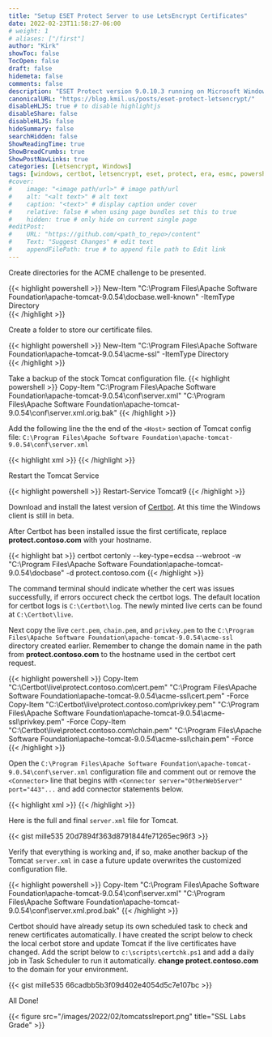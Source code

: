 ```yaml
---
title: "Setup ESET Protect Server to use LetsEncrypt Certificates"
date: 2022-02-23T11:58:27-06:00
# weight: 1
# aliases: ["/first"]
author: "Kirk"
showToc: false
TocOpen: false
draft: false
hidemeta: false
comments: false
description: "ESET Protect version 9.0.10.3 running on Microsoft Windows Server 2019"
canonicalURL: "https://blog.kmil.us/posts/eset-protect-letsencrypt/"
disableHLJS: true # to disable highlightjs
disableShare: false
disableHLJS: false
hideSummary: false
searchHidden: false
ShowReadingTime: true
ShowBreadCrumbs: true
ShowPostNavLinks: true
categories: [Letsencrypt, Windows]
tags: [windows, certbot, letsencrypt, eset, protect, era, esmc, powershell]
#cover:
#    image: "<image path/url>" # image path/url
#    alt: "<alt text>" # alt text
#    caption: "<text>" # display caption under cover
#    relative: false # when using page bundles set this to true
#    hidden: true # only hide on current single page
#editPost:
#    URL: "https://github.com/<path_to_repo>/content"
#    Text: "Suggest Changes" # edit text
#    appendFilePath: true # to append file path to Edit link
---
```

Create directories for the ACME challenge to be presented.

{{< highlight powershell >}}
New-Item "C:\Program Files\Apache Software Foundation\apache-tomcat-9.0.54\docbase\.well-known" -ItemType Directory  
{{< /highlight >}}

Create a folder to store our certificate files.

{{< highlight powershell >}}
New-Item "C:\Program Files\Apache Software Foundation\apache-tomcat-9.0.54\acme-ssl" -ItemType Directory  
{{< /highlight >}}

Take a backup of the stock Tomcat configuration file.
{{< highlight powershell >}}
Copy-Item "C:\Program Files\Apache Software Foundation\apache-tomcat-9.0.54\conf\server.xml" "C:\Program Files\Apache Software Foundation\apache-tomcat-9.0.54\conf\server.xml.orig.bak"
{{< /highlight >}}

Add the following line the the end of the `<Host>` section of Tomcat config file: `C:\Program Files\Apache Software Foundation\apache-tomcat-9.0.54\conf\server.xml`

{{< highlight xml >}}
<Context docBase="C:\Program Files\Apache Software Foundation\apache-tomcat-9.0.54\docbase\.well-known" path="/.well-known" />
{{< /highlight >}}

Restart the Tomcat Service

{{< highlight powershell >}}
Restart-Service Tomcat9
{{< /highlight >}}

Download and install the latest version of [Certbot](https://certbot.eff.org). At this time the Windows client is still in beta. 

After Certbot has been installed issue the first certificate, replace **protect.contoso.com** with your hostname. 

{{< highlight bat >}}
certbot certonly --key-type=ecdsa --webroot -w "C:\Program Files\Apache Software Foundation\apache-tomcat-9.0.54\docbase" -d protect.contoso.com
{{< /highlight >}}

The command terminal should indicate whether the cert was issues successfully, if errors occurect check the certbot logs. The default location for certbot logs is `C:\Certbot\log`. The newly minted live certs can be found at `C:\Certbot\live`.

Next copy the live `cert.pem`, `chain.pem`, and `privkey.pem` to the `C:\Program Files\Apache Software Foundation\apache-tomcat-9.0.54\acme-ssl` directory created earlier. Remember to change the domain name in the path from **protect.contoso.com** to the hostname used in the certbot cert request.

{{< highlight powershell >}}
Copy-Item "C:\Certbot\live\protect.contoso.com\cert.pem" "C:\Program Files\Apache Software Foundation\apache-tomcat-9.0.54\acme-ssl\cert.pem" -Force
Copy-Item "C:\Certbot\live\protect.contoso.com\privkey.pem" "C:\Program Files\Apache Software Foundation\apache-tomcat-9.0.54\acme-ssl\privkey.pem" -Force
Copy-Item "C:\Certbot\live\protect.contoso.com\chain.pem" "C:\Program Files\Apache Software Foundation\apache-tomcat-9.0.54\acme-ssl\chain.pem" -Force
{{< /highlight >}}

Open the `C:\Program Files\Apache Software Foundation\apache-tomcat-9.0.54\conf\server.xml` configuration file and comment out or remove the `<Connector>` line that begins with `<Connector server="OtherWebServer" port="443"...` and add connector statements below.

{{< highlight xml >}}
<Connector server="OtherWebServer" port="443" protocol="org.apache.coyote.http11.Http11NioProtocol" maxThreads="150" SSLEnabled="true" secure="true" scheme="https">
    <SSLHostConfig protocols="TLSv1.2,TLSv1.3" honorCipherOrder="true" clientAuth="false" ciphers="TLS_AES_256_GCM_SHA384, TLS_CHACHA20_POLY1305_SHA256, TLS_AES_128_GCM_SHA256, TLS_ECDHE_RSA_WITH_AES_256_GCM_SHA384, TLS_DHE_RSA_WITH_AES_256_GCM_SHA384, TLS_ECDHE_ECDSA_WITH_AES_256_GCM_SHA384, TLS_ECDHE_ECDSA_WITH_AES_128_GCM_SHA256, TLS_ECDHE_RSA_WITH_AES_128_GCM_SHA256, TLS_DHE_RSA_WITH_AES_128_GCM_SHA256, TLS_ECDHE_ECDSA_WITH_CHACHA20_POLY1305_SHA256, TLS_ECDHE_RSA_WITH_CHACHA20_POLY1305_SHA256">
            <Certificate certificateFile="acme-ssl\cert.pem" certificateKeyFile="acme-ssl\privkey.pem" certificateChainFile="acme-ssl\chain.pem" />
    </SSLHostConfig>
</Connector>
{{< /highlight >}}

Here is the full and final `server.xml` file for Tomcat. 

{{< gist mille535 20d7894f363d8791844fe71265ec96f3 >}}

Verify that everything is working and, if so, make another backup of the Tomcat `server.xml` in case a future update overwrites the customized configuration file. 

{{< highlight powershell >}}
Copy-Item "C:\Program Files\Apache Software Foundation\apache-tomcat-9.0.54\conf\server.xml" "C:\Program Files\Apache Software Foundation\apache-tomcat-9.0.54\conf\server.xml.prod.bak"
{{< /highlight >}}

Certbot should have already setup its own scheduled task to check and renew certificates automatically. I have created the script below to check the local cerbot store and update Tomcat if the live certificates have changed. Add the script below to `c:\scripts\certchk.ps1` and add a daily job in Task Scheduler to run it automatically. **change protect.contoso.com** to the domain for your environment. 

{{< gist mille535 66cadbb5b3f09d402e4054d5c7e107bc >}}

All Done!

{{< figure src="/images/2022/02/tomcatsslreport.png" title="SSL Labs Grade" >}}
